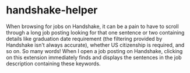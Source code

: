 # handshake-helper

When browsing for jobs on Handshake, it can be a pain to have to scroll through a long job posting looking for that one sentence or two containing details like graduation date requirement (the filtering provided by Handshake isn't always accurate), whether US citizenship is required, and so on. So many words! When I open a job posting on Handshake, clicking on this extension immediately finds and displays the sentences in the job description containing these keywords.